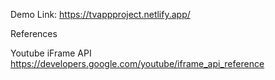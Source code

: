 Demo Link:
https://tvappproject.netlify.app/

References 

Youtube iFrame API
https://developers.google.com/youtube/iframe_api_reference
